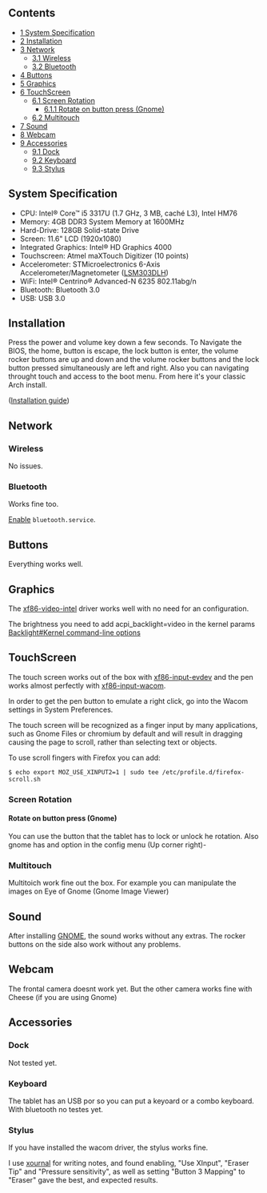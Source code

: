## Contents

*   [1 System Specification](#System_Specification)
*   [2 Installation](#Installation)
*   [3 Network](#Network)
    *   [3.1 Wireless](#Wireless)
    *   [3.2 Bluetooth](#Bluetooth)
*   [4 Buttons](#Buttons)
*   [5 Graphics](#Graphics)
*   [6 TouchScreen](#TouchScreen)
    *   [6.1 Screen Rotation](#Screen_Rotation)
        *   [6.1.1 Rotate on button press (Gnome)](#Rotate_on_button_press_(Gnome))
    *   [6.2 Multitouch](#Multitouch)
*   [7 Sound](#Sound)
*   [8 Webcam](#Webcam)
*   [9 Accessories](#Accessories)
    *   [9.1 Dock](#Dock)
    *   [9.2 Keyboard](#Keyboard)
    *   [9.3 Stylus](#Stylus)

## System Specification

*   CPU: Intel® Core™ i5 3317U (1.7 GHz, 3 MB, caché L3), Intel HM76
*   Memory: 4GB DDR3 System Memory at 1600MHz
*   Hard-Drive: 128GB Solid-state Drive
*   Screen: 11.6" LCD (1920x1080)
*   Integrated Graphics: Intel® HD Graphics 4000
*   Touchscreen: Atmel maXTouch Digitizer (10 points)
*   Accelerometer: STMicroelectronics 6-Axis Accelerometer/Magnetometer ([LSM303DLH](/index.php/STMicroelectronics_LSM303DLH_Accelerometer/Magenetometer "STMicroelectronics LSM303DLH Accelerometer/Magenetometer"))
*   WiFi: Intel® Centrino® Advanced-N 6235 802.11abg/n
*   Bluetooth: Bluetooth 3.0
*   USB: USB 3.0

## Installation

Press the power and volume key down a few seconds. To Navigate the BIOS, the home, button is escape, the lock button is enter, the volume rocker buttons are up and down and the volume rocker buttons and the lock button pressed simultaneously are left and right. Also you can navigating throught touch and access to the boot menu. From here it's your classic Arch install.

([Installation guide](/index.php/Installation_guide "Installation guide"))

## Network

### Wireless

No issues.

### Bluetooth

Works fine too.

[Enable](/index.php/Enable "Enable") `bluetooth.service`.

## Buttons

Everything works well.

## Graphics

The [xf86-video-intel](https://www.archlinux.org/packages/?name=xf86-video-intel) driver works well with no need for an configuration.

The brightness you need to add acpi_backlight=video in the kernel params [Backlight#Kernel command-line options](/index.php/Backlight#Kernel_command-line_options "Backlight")

## TouchScreen

The touch screen works out of the box with [xf86-input-evdev](https://www.archlinux.org/packages/?name=xf86-input-evdev) and the pen works almost perfectly with [xf86-input-wacom](https://www.archlinux.org/packages/?name=xf86-input-wacom).

In order to get the pen button to emulate a right click, go into the Wacom settings in System Preferences.

The touch screen will be recognized as a finger input by many applications, such as Gnome Files or chromium by default and will result in dragging causing the page to scroll, rather than selecting text or objects.

To use scroll fingers with Firefox you can add:

```
$ echo export MOZ_USE_XINPUT2=1 | sudo tee /etc/profile.d/firefox-scroll.sh

```

### Screen Rotation

#### Rotate on button press (Gnome)

You can use the button that the tablet has to lock or unlock he rotation. Also gnome has and option in the config menu (Up corner right)-

### Multitouch

Multitoich work fine out the box. For example you can manipulate the images on Eye of Gnome (Gnome Image Viewer)

## Sound

After installing [GNOME](/index.php/GNOME "GNOME"), the sound works without any extras. The rocker buttons on the side also work without any problems.

## Webcam

The frontal camera doesnt work yet. But the other camera works fine with Cheese (if you are using Gnome)

## Accessories

### Dock

Not tested yet.

### Keyboard

The tablet has an USB por so you can put a keyoard or a combo keyboard. With bluetooth no testes yet.

### Stylus

If you have installed the wacom driver, the stylus works fine.

I use [xournal](https://www.archlinux.org/packages/?name=xournal) for writing notes, and found enabling, "Use XInput", "Eraser Tip" and "Pressure sensitivity", as well as setting "Button 3 Mapping" to "Eraser" gave the best, and expected results.